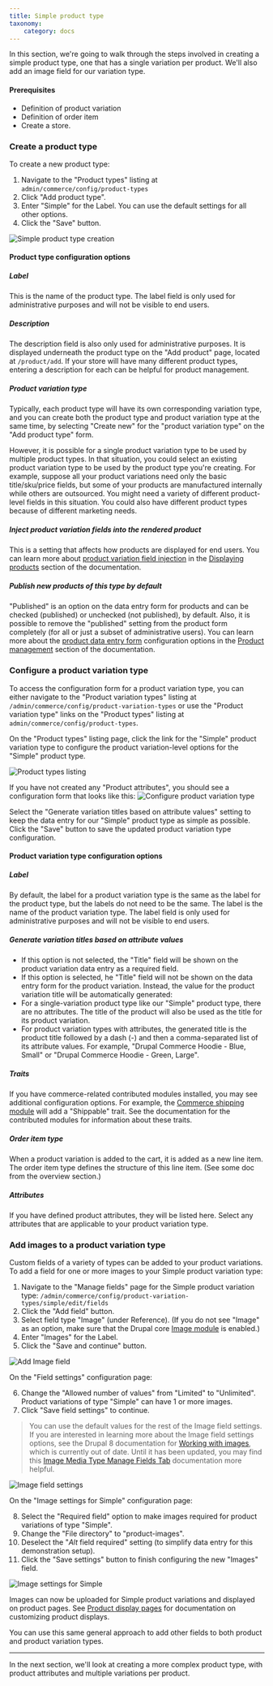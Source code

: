 ```yaml
---
title: Simple product type
taxonomy:
    category: docs
---
```


In this section, we're going to walk through the steps involved in creating a simple product type, one that has a single variation per product. We'll also add an image field for our variation type.

#### Prerequisites
- Definition of product variation
- Definition of order item
- Create a store.

### Create a product type
To create a new product type:
1. Navigate to the "Product types" listing at `admin/commerce/config/product-types`
2. Click "Add product type".
3. Enter "Simple" for the Label. You can use the default settings for all other options.
4. Click the "Save" button.

![Simple product type creation](../../images/simple-product-type-1.jpg)

#### Product type configuration options
##### Label
This is the name of the product type. The label field is only used for administrative purposes and will not be visible to end users.

##### Description
The description field is also only used for administrative purposes. It is displayed underneath the product type  on the "Add product" page, located at `/product/add`. If your store will have many different product types, entering a description for each can be helpful for product management.

##### Product variation type
Typically, each product type will have its own corresponding variation type, and you can create both the product type and product variation type at the same time, by selecting "Create new" for the "product variation type" on the "Add product type" form.

However, it is possible for a single product variation type to be used by multiple product types. In that situation, you could select an existing product variation type to be used by the product type you're creating. For example, suppose all your product variations need only the basic title/sku/price fields, but some of your products are manufactured internally while others are outsourced. You might need a variety of different product-level fields in this situation. You could also have different product types because of different marketing needs.

##### Inject product variation fields into the rendered product
This is a setting that affects how products are displayed for end users. You can learn more about [product variation field injection](../../04.displaying-products/01.product-display) in the [Displaying products](../../04.displaying-products) section of the documentation.

##### Publish new products of this type by default
"Published" is an option on the data entry form for products and can be checked (published) or unchecked (not published), by default. Also, it is possible to remove the "published" setting from the product form completely (for all or just a subset of administrative users). You can learn more about the [product data entry form](../../03.product-management/02.product-data-entry) configuration options in the [Product management](../../03.product-management) section of the documentation.

### Configure a product variation type
To access the configuration form for a product variation type, you can either navigate to the "Product variation types" listing at `/admin/commerce/config/product-variation-types` or use the "Product variation type" links on the "Product types" listing at `admin/commerce/config/product-types`.

On the "Product types" listing page, click the link for the "Simple" product variation type to configure the product variation-level options for the "Simple" product type.

![Product types listing](../../images/simple-product-type-2.jpg)

If you have not created any "Product attributes", you should see a configuration form that looks like this:
![Configure product variation type](../../images/simple-product-type-3.jpg)

Select the "Generate variation titles based on attribute values" setting to keep the data entry for our "Simple" product type as simple as possible. Click the "Save" button to save the updated product variation type configuration.

#### Product variation type configuration options
##### Label
By default, the label for a product variation type is the same as the label for the product type, but the labels do not need to be the same. The label is the name of the product variation type. The label field is only used for administrative purposes and will not be visible to end users.

##### Generate variation titles based on attribute values
- If this option is not selected, the "Title" field will be shown on the product variation data entry as a required field.
- If this option is selected, he "Title" field will not be shown on the data entry form for the product variation. Instead, the value for the product variation title will be automatically generated:
 - For a single-variation product type like our "Simple" product type, there are no attributes. The title of the product will also be used as the title for its product variation.
 - For product variation types with attributes, the generated title is the product title followed by a dash (-) and then a comma-separated list of its attribute values. For example, "Drupal Commerce Hoodie - Blue, Small" or "Drupal Commerce Hoodie - Green, Large".

##### Traits
If you have commerce-related contributed modules installed, you may see additional configuration options. For example, the [Commerce shipping module] will add a "Shippable" trait. See the documentation for the contributed modules for information about these traits.

##### Order item type
When a product variation is added to the cart, it is added as a new line item. The order item type defines the structure of this line item. (See some doc from the overview section.)

##### Attributes
If you have defined product attributes, they will be listed here. Select any attributes that are applicable to your product variation type.

### Add images to a product variation type
Custom fields of a variety of types can be added to your product variations. To add a field for one or more images to your Simple product variation type:
1. Navigate to the "Manage fields" page for the Simple product variation type: `/admin/commerce/config/product-variation-types/simple/edit/fields`
2. Click the "Add field" button.
3. Select field type "Image" (under Reference). (If you do not see "Image" as an option, make sure that the Drupal core [Image module] is enabled.)
4. Enter "Images" for the Label.
5. Click the "Save and continue" button.

![Add Image field](../../images/simple-product-type-4.jpg)

On the "Field settings" configuration page:

6. Change the "Allowed number of values" from "Limited" to "Unlimited". Product variations of type "Simple" can have 1 or more images.
7. Click "Save field settings" to continue.

>You can use the default values for the rest of the Image field settings. If you are interested in learning more about the Image field settings options, see the Drupal 8 documentation for [Working with images], which is currently out of date. Until it has been updated, you may find this [Image Media Type Manage Fields Tab] documentation more helpful.

![Image field settings](../../images/simple-product-type-5.jpg)

On the "Image settings for Simple" configuration page:

8. Select the "Required field" option to make images required for product variations of type "Simple".
9. Change the "File directory" to "product-images".
10. Deselect the "*Alt* field required" setting (to simplify data entry for this demonstration setup).
11. Click the "Save settings" button to finish configuring the new "Images" field.

![Image settings for Simple](../../images/simple-product-type-6.jpg)

Images can now be uploaded for Simple product variations and displayed on product pages. See [Product display pages](../../04.displaying-products/01.product-display) for documentation on customizing product displays.

You can use this same general approach to add other fields to both product and product variation types.

---
In the next section, we'll look at creating a more complex product type, with product attributes and multiple variations per product.

[Making Your Site Multilingual]: https://www.drupal.org/docs/user_guide/en/multilingual-chapter.html
[Commerce shipping module]: https://www.drupal.org/project/commerce_shipping
[Image module]: https://www.drupal.org/docs/8/core/modules/image
[Working with images]: https://www.drupal.org/docs/8/core/modules/image/working-with-images
[Image Media Type Manage Fields Tab]: http://webtech.training.oregonstate.edu/osu-drupal-8/technical-manual/working-structure/media-entity/image-media-type/image-media-type-manage-fields-tab
